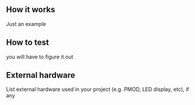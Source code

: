 <!---

This file is used to generate your project datasheet. Please fill in the information below and delete any unused
sections.

You can also include images in this folder and reference them in the markdown. Each image must be less than
512 kb in size, and the combined size of all images must be less than 1 MB.
-->

## How it works

Just an example 

## How to test

you will have to figure it out

## External hardware

List external hardware used in your project (e.g. PMOD, LED display, etc), if any

